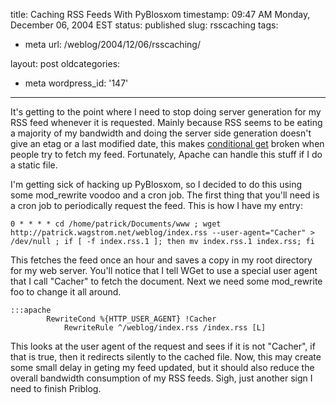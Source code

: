 title: Caching RSS Feeds With PyBlosxom
timestamp: 09:47 AM Monday, December 06, 2004 EST
status: published
slug: rsscaching
tags:
- meta
url: /weblog/2004/12/06/rsscaching/

layout: post
oldcategories:
- meta
wordpress_id: '147'

---

It's getting to the point where I need to stop doing server generation
for my RSS feed whenever it is requested.  Mainly because RSS seems to
be eating a majority of my bandwidth and doing the server side
generation doesn't give an etag or a last modified date, this makes
[conditional get](http://fishbowl.pastiche.org/2002/10/21/http_conditional_get_for_rss_hackers)
broken when people try to fetch my feed.  Fortunately, Apache can
handle this stuff if I do a static file.

I'm getting sick of hacking up PyBlosxom, so I decided to do this
using some mod_rewrite voodoo and a cron job.  The first thing that
you'll need is a cron job to periodically request the feed.  This is
how I have my entry:
    
    0 * * * * cd /home/patrick/Documents/www ; wget http://patrick.wagstrom.net/weblog/index.rss --user-agent="Cacher" > /dev/null ; if [ -f index.rss.1 ]; then mv index.rss.1 index.rss; fi
    
This fetches the feed once an hour and saves a copy in my root directory for
my web server.  You'll notice that I tell WGet to use a special user agent
that I call "Cacher" to fetch the document.  Next we need some mod_rewrite
foo to change it all around.

    :::apache
        	RewriteCond %{HTTP_USER_AGENT} !Cacher
                RewriteRule ^/weblog/index.rss /index.rss [L]


This looks at the user agent of the request and sees if it is not
"Cacher", if that is true, then it redirects silently to the cached
file.  Now, this may create some small delay in geting my feed
updated, but it should also reduce the overall bandwidth consumption
of my RSS feeds.  Sigh, just another sign I need to finish Priblog.
